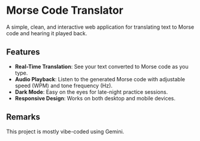 # Morse Code Translator

A simple, clean, and interactive web application for translating text to Morse code and hearing it played back.

## Features

* **Real-Time Translation**: See your text converted to Morse code as you type.
* **Audio Playback**: Listen to the generated Morse code with adjustable speed (WPM) and tone frequency (Hz).
* **Dark Mode**: Easy on the eyes for late-night practice sessions.
* **Responsive Design**: Works on both desktop and mobile devices.


## Remarks
This project is mostly vibe-coded using Gemini.
